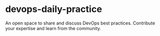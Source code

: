 # devops-daily-practice
An open space to share and discuss DevOps best practices. Contribute your expertise and learn from the community.
